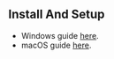 ## Install And Setup

- Windows guide [here](/guide/windowsGuide.md).
- macOS guide [here](/guide/macGuide.md).
